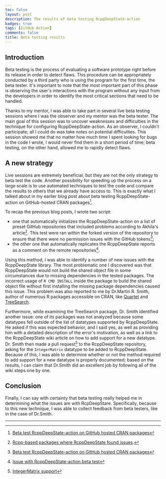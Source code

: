 ```yaml
---
toc: false
layout: post
description: The results of beta testing RcppDeepState-action 
badges: true
tags: [GitHub Action]
comments: false
title: Beta testing results
---
```


## Introduction
Beta testing is the process of evaluating a software prototype right before its
release in order to detect flaws. This procedure can be appropriately conducted 
by a third party who is using the program for the first time, the beta tester. 
It's important to note that the most important part of this phase is observing 
the user's interactions with the program without any input from the developers 
in order to identify the most critical sections that need to be handled. 

Thanks to my mentor, I was able to take part in several live beta testing 
sessions where I was the observer and my mentor was the beta tester. The main
goal of this session was to uncover weaknesses and difficulties in the technique
for configuring RcppDeepState-action. As an observer, I couldn't participate;
all I could do was take notes on potential difficulties. This session showed me 
that no matter how much time I spent looking for bugs in the code I wrote, I
would never find them in a short period of time; beta testing, on the other 
hand, allowed me to rapidly detect flaws. 

## A new strategy
Live sessions are extremely beneficial, but they are not the only strategy to 
beta test the code. Another possibility for speeding up the process on a large 
scale is to use automated techniques to test the code and compare the results to
others that we already have access to. This is exactly what I talked about in my
earlier blog post about beta testing RcppDeepState-action on GitHub-hosted CRAN 
packages[^1].

To recap the previous blog posts, I wrote two script:
* one that automatically initializes the RcppDeepState-action on a list of 
preset GitHub repositories that included problems according to Akhila's 
article[^2]. This test were ran within the forked version of the repository to 
ensure that there were no permission issues with the GitHub tokens[^1];
* the other one that automatically replicates the RcppDeepState reports as a 
comment on the remote repositories[^3]. 

Using this method, I was able to identify a number of new issues with the 
RcppDeepState library. The most problematic one I discovered was that 
RcppDeepState would not build the shared object file in some circumstances due 
to missing dependencies in the tested packages. The incorrect usage of 
`R CMD INSTALL` inside the package to build the shared object file without first
installing the missing package dependencies caused this issue. This problem was 
also reported to me by Dr.Martin R. Smith, author of numerous R packages 
accessible on CRAN, like [Quartet](https://cran.r-project.org/web/packages/Quartet/index.html) 
and [TreeSearch](https://cran.r-project.org/web/packages/TreeSearch/).

Furthermore, while examining the TreeSearch package, Dr. Smith identified 
another issue:  one of its packages was not analyzed because some datatypes fell
outside of the list of datatypes supported by RcppDeepState. He asked if this 
was expected behavior, and I said yes, as well as providing him with a detailed 
description of the error's motivation, as well as a link to the RcppDeepState 
wiki article on how to add support for a new datatype. Dr. Smith then made a 
pull request[^4] to the RcppDeepState repository, asking for the `IntegerMatrix`
datatype to be added to RcppDeepState. Because of this, I was able to determine 
whether or not the method required to add support for a new datatype is properly
documented; based on the results, I can claim that Dr.Smith did an excellent job 
by following all of the wiki steps one by one. 

## Conclusion
Finally, I can say with certainty that beta testing really helped me in 
determining what the issues are with RcpDeepStare. Specifically, because to this
new technique, I was able to collect feedback from beta testers, like in the 
case of Dr.Smith. 

<hr />

[^1]: [Beta test RcppDeepState-action on GitHub hosted CRAN packages](https://fabriziosandri.github.io/gsoc-2022-blog/github%20action/2022/08/23/rcppdeepstate-beta-test.html)
[^2]: [Rcpp-based packages where RcppDeepState found issues](https://akhikolla.github.io./packages-folders/)[^1]. 
[^3]: [Issue with RcppDeepState-action beta test](https://fabriziosandri.github.io/gsoc-2022-blog/github%20action/2022/08/30/rcppdeepstate-beta-test-2.html)
[^4]: [IntegerMatrix support](https://github.com/FabrizioSandri/RcppDeepState/pull/26)